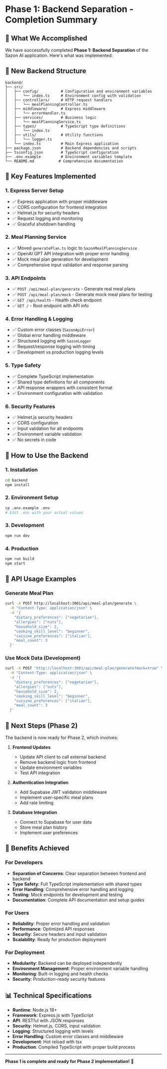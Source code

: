 # Phase 1: Backend Separation - Completion Summary

## 🎉 What We Accomplished

We have successfully completed **Phase 1: Backend Separation** of the Sazon AI application. Here's what was implemented:

## 📁 New Backend Structure

```
backend/
├── src/
│   ├── config/          # Configuration and environment variables
│   │   └── index.ts     # Environment config with validation
│   ├── controllers/     # HTTP request handlers
│   │   └── mealPlanningController.ts
│   ├── middleware/      # Express middleware
│   │   └── errorHandler.ts
│   ├── services/        # Business logic
│   │   └── mealPlanningService.ts
│   ├── types/           # TypeScript type definitions
│   │   └── index.ts
│   ├── utils/           # Utility functions
│   │   └── logger.ts
│   └── index.ts         # Main Express application
├── package.json         # Backend dependencies and scripts
├── tsconfig.json        # TypeScript configuration
├── .env.example         # Environment variables template
└── README.md           # Comprehensive documentation
```

## 🔧 Key Features Implemented

### 1. **Express Server Setup**
- ✅ Express application with proper middleware
- ✅ CORS configuration for frontend integration
- ✅ Helmet.js for security headers
- ✅ Request logging and monitoring
- ✅ Graceful shutdown handling

### 2. **Meal Planning Service**
- ✅ Moved `generatePlan.ts` logic to `SazonMealPlanningService`
- ✅ OpenAI GPT API integration with proper error handling
- ✅ Mock meal plan generation for development
- ✅ Comprehensive input validation and response parsing

### 3. **API Endpoints**
- ✅ `POST /api/meal-plan/generate` - Generate real meal plans
- ✅ `POST /api/meal-plan/mock` - Generate mock meal plans for testing
- ✅ `GET /api/health` - Health check endpoint
- ✅ `GET /` - Root endpoint with API info

### 4. **Error Handling & Logging**
- ✅ Custom error classes (`SazonApiError`)
- ✅ Global error handling middleware
- ✅ Structured logging with `SazonLogger`
- ✅ Request/response logging with timing
- ✅ Development vs production logging levels

### 5. **Type Safety**
- ✅ Complete TypeScript implementation
- ✅ Shared type definitions for all components
- ✅ API response wrappers with consistent format
- ✅ Environment configuration with validation

### 6. **Security Features**
- ✅ Helmet.js security headers
- ✅ CORS configuration
- ✅ Input validation for all endpoints
- ✅ Environment variable validation
- ✅ No secrets in code

## 🚀 How to Use the Backend

### 1. **Installation**
```bash
cd backend
npm install
```

### 2. **Environment Setup**
```bash
cp .env.example .env
# Edit .env with your actual values
```

### 3. **Development**
```bash
npm run dev
```

### 4. **Production**
```bash
npm run build
npm start
```

## 📡 API Usage Examples

### Generate Meal Plan
```bash
curl -X POST http://localhost:3001/api/meal-plan/generate \
  -H "Content-Type: application/json" \
  -d '{
    "dietary_preferences": ["vegetarian"],
    "allergies": ["nuts"],
    "household_size": 2,
    "cooking_skill_level": "beginner",
    "cuisine_preferences": ["italian"],
    "meal_count": 3
  }'
```

### Use Mock Data (Development)
```bash
curl -X POST "http://localhost:3001/api/meal-plan/generate?mock=true" \
  -H "Content-Type: application/json" \
  -d '{
    "dietary_preferences": ["vegetarian"],
    "allergies": ["nuts"],
    "household_size": 2,
    "cooking_skill_level": "beginner",
    "cuisine_preferences": ["italian"],
    "meal_count": 3
  }'
```

## 🔄 Next Steps (Phase 2)

The backend is now ready for Phase 2, which involves:

1. **Frontend Updates**
   - Update API client to call external backend
   - Remove backend logic from frontend
   - Update environment variables
   - Test API integration

2. **Authentication Integration**
   - Add Supabase JWT validation middleware
   - Implement user-specific meal plans
   - Add rate limiting

3. **Database Integration**
   - Connect to Supabase for user data
   - Store meal plan history
   - Implement user preferences

## 🎯 Benefits Achieved

### For Developers
- **Separation of Concerns**: Clear separation between frontend and backend
- **Type Safety**: Full TypeScript implementation with shared types
- **Error Handling**: Comprehensive error handling and logging
- **Testing**: Mock endpoints for development and testing
- **Documentation**: Complete API documentation and setup guides

### For Users
- **Reliability**: Proper error handling and validation
- **Performance**: Optimized API responses
- **Security**: Secure headers and input validation
- **Scalability**: Ready for production deployment

### For Deployment
- **Modularity**: Backend can be deployed independently
- **Environment Management**: Proper environment variable handling
- **Monitoring**: Built-in logging and health checks
- **Security**: Production-ready security features

## 📊 Technical Specifications

- **Runtime**: Node.js 18+
- **Framework**: Express.js with TypeScript
- **API**: RESTful with JSON responses
- **Security**: Helmet.js, CORS, input validation
- **Logging**: Structured logging with levels
- **Error Handling**: Custom error classes and middleware
- **Development**: Hot reload with tsx
- **Production**: Compiled TypeScript with proper build process

---

**Phase 1 is complete and ready for Phase 2 implementation!** 🚀 